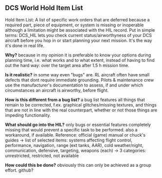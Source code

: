 
## DCS World Hold Item List

Hold Item List: A list of specific work orders that are deferred because a required part, piece of equipment, or system is missing or inoperable although a limitation might be associated with the HIL record.
Put in simple terms: DCS_HIL lets you check current status/airworthyness of your DCS aircraft before you hop in or start planning your next mission. It's the way it's done in real life.

**Why?**
because in my opinion it is preferable to know your options during planning time, i.e. what works and to what extent, instead of having to find out the hard way: over the target area after 1.5 h mission time.

**Is it realistic?**
in some way even "bugs" are. RL aircraft often have small defects that dont require immediate grounding. Pilots & maintenance crew use the manufacturer's documentation to assess, if and under which circumstances an aircraft is airworthy, before flight.

**How is this different from a bug list?**
a bug list features all things that remain to be corrected, f.ex. graphical glitches/missing textures, and things that are not in line with the real counterpart, whether or not those things are impeding functionality.

**What should go into the HIL?**
only bugs or essential features completely missing that would prevent a specific task to be performed. also a workaround, if available.
Reference: official (game) manual or chuck's guides
-> list of selected items: systems affecting flight control, performance, navigation, range (ext tanks, AAR), cold weather/night, communication, defensive, targeting, weapons (each)
-> 3 categories: unrestricted, restricted, not available

**How could this be done?**
obviously this can only be achieved as a group effort. 
github?
